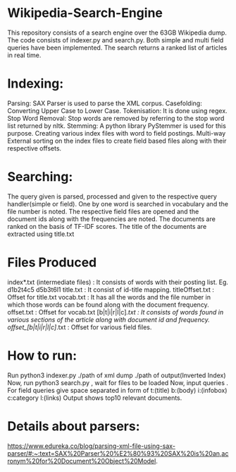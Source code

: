 
# Wikipedia-Search-Engine
This repository consists of a search engine over the 63GB Wikipedia dump. The code consists of indexer.py and search.py. Both simple and multi field queries have been implemented. The search returns a ranked list of articles in real time.

# Indexing:
Parsing: SAX Parser is used to parse the XML corpus.
Casefolding: Converting Upper Case to Lower Case.
Tokenisation: It is done using regex.
Stop Word Removal: Stop words are removed by referring to the stop word list returned by nltk.
Stemming: A python library PyStemmer is used for this purpose.
Creating various index files with word to field postings.
Multi-way External sorting on the index files to create field based files along with their respective offsets.

# Searching:
The query given is parsed, processed and given to the respective query handler(simple or field).
One by one word is searched in vocabulary and the file number is noted.
The respective field files are opened and the document ids along with the frequencies are noted.
The documents are ranked on the basis of TF-IDF scores.
The title of the documents are extracted using title.txt

# Files Produced
index*.txt (intermediate files) : It consists of words with their posting list. Eg. d1b2t4c5 d5b3t6l1
title.txt : It consist of id-title mapping.
titleOffset.txt : Offset for title.txt
vocab.txt : It has all the words and the file number in which those words can be found along with the document frequency.
offset.txt : Offset for vocab.txt
[b|t|i|r|l|c]*.txt : It consists of words found in various sections of the article along with document id and frequency.
offset_[b|t|i|r|l|c]*.txt : Offset for various field files.

# How to run:
Run python3 indexer.py ./path of xml dump ./path of output(Inverted Index)
Now, run python3 search.py , wait for files to be loaded
Now, input queries .
For field queries give space separated in form of t:(title) b:(body) i:(infobox) c:category l:(links)
Output shows top10 relevant documents.


# Details about parsers:
https://www.edureka.co/blog/parsing-xml-file-using-sax-parser/#:~:text=SAX%20Parser%20%E2%80%93%20SAX%20is%20an,acronym%20for%20Document%20Object%20Model.
